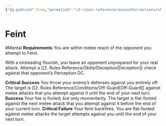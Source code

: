 ```yaml
---
{"dg-publish":true,"permalink":"/2-rules-reference/encounter/actions/skill-actions/feint/","noteIcon":""}
---
```


# Feint
#Mental 
**Requirements** You are within melee reach of the opponent you attempt to Feint.

With a misleading flourish, you leave an opponent unprepared for your real attack. Attempt a [[2. Rules Reference/Skills/Deception\|Deception]] check against that opponent’s Perception DC.

**Critical Success** You throw your enemy’s defenses against you entirely off. The target is [[2. Rules Reference/Conditions/Off-Guard\|Off-Guard]] against melee attacks that you attempt against it until the end of your next turn.
**Success** Your foe is fooled, but only momentarily. The target is flat-footed against the next melee attack that you attempt against it before the end of your current turn.
**Critical Failure** Your feint backfires. You are flat-footed against melee attacks the target attempts against you until the end of your next turn.